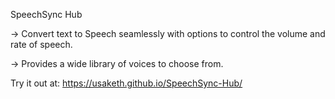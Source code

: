 SpeechSync Hub

-> Convert text to Speech seamlessly with options to control the volume and rate of speech.

-> Provides a wide library of voices to choose from.

Try it out at: https://usaketh.github.io/SpeechSync-Hub/
